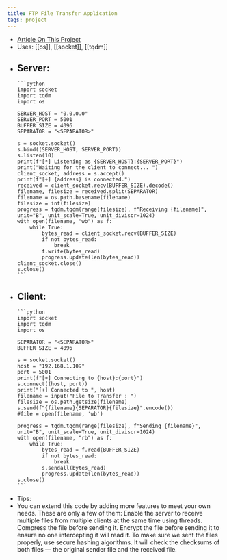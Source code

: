 ```yaml
---
title: FTP File Transfer Application
tags: project
---
```


- [Article On This Project](https://medium.com/geekculture/build-your-own-file-transfer-app-using-python-within-5-minutes-56adffc7906b)
- Uses: [[os]], [[socket]], [[tqdm]]
- Server:
	-
	  ```python
	  import socket
	  import tqdm
	  import os
	  
	  SERVER_HOST = "0.0.0.0"
	  SERVER_PORT = 5001
	  BUFFER_SIZE = 4096
	  SEPARATOR = "<SEPARATOR>"
	  
	  s = socket.socket()
	  s.bind((SERVER_HOST, SERVER_PORT))
	  s.listen(10)
	  print(f"[*] Listening as {SERVER_HOST}:{SERVER_PORT}")
	  print("Waiting for the client to connect... ")
	  client_socket, address = s.accept()
	  print(f"[+] {address} is connected.")
	  received = client_socket.recv(BUFFER_SIZE).decode()
	  filename, filesize = received.split(SEPARATOR)
	  filename = os.path.basename(filename)
	  filesize = int(filesize)
	  progress = tqdm.tqdm(range(filesize), f"Receiving {filename}", unit="B", unit_scale=True, unit_divisor=1024)
	  with open(filename, "wb") as f:
	      while True:
	          bytes_read = client_socket.recv(BUFFER_SIZE)
	          if not bytes_read:
	              break
	          f.write(bytes_read)
	          progress.update(len(bytes_read))
	  client_socket.close()
	  s.close()
	  ```
- Client:
	-
	  ```python
	  import socket
	  import tqdm
	  import os
	  
	  SEPARATOR = "<SEPARATOR>"
	  BUFFER_SIZE = 4096
	  
	  s = socket.socket()
	  host = "192.168.1.109"
	  port = 5001
	  print(f"[+] Connecting to {host}:{port}")
	  s.connect((host, port))
	  print("[+] Connected to ", host)
	  filename = input("File to Transfer : ")
	  filesize = os.path.getsize(filename)
	  s.send(f"{filename}{SEPARATOR}{filesize}".encode())
	  #file = open(filename, 'wb') 
	  
	  progress = tqdm.tqdm(range(filesize), f"Sending {filename}", unit="B", unit_scale=True, unit_divisor=1024)
	  with open(filename, "rb") as f:
	      while True:
	          bytes_read = f.read(BUFFER_SIZE)
	          if not bytes_read:
	              break
	          s.sendall(bytes_read)
	          progress.update(len(bytes_read))
	  s.close()
	  ```
- Tips:
- You can extend this code by adding more features to meet your own needs. These are only a few of them:
  Enable the server to receive multiple files from multiple clients at the same time using threads.
  Compress the file before sending it.
  Encrypt the file before sending it to ensure no one intercepting it will read it.
  To make sure we sent the files properly, use secure hashing algorithms. It will check the checksums of both files — the original sender file and the received file.